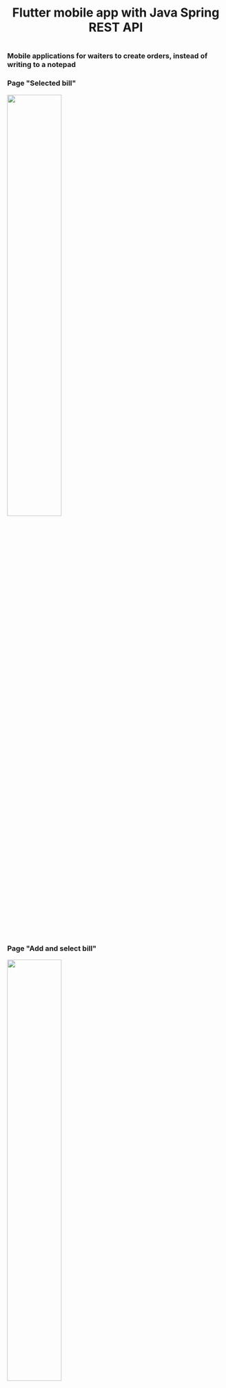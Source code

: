 <h1 align="center">Flutter mobile app with Java Spring REST API<h1/>
<h3>Mobile applications for waiters to create orders, instead of writing to a notepad<h3/>
<p>Page "Selected bill"<p/>
<img src="https://sun9-77.userapi.com/impg/gkxp6PavR1QYGCx9razVB6qzOV0JlquoKXwJnA/C8BjzogH80Y.jpg?size=263x541&quality=96&sign=62d6c263201b609db003b90be6ab0c5c&type=album" height="50%" align="center"/>
 <p>Page "Add and select bill"<p/>
<img src="[https://sun9-77.userapi.com/impg/gkxp6PavR1QYGCx9razVB6qzOV0JlquoKXwJnA/C8BjzogH80Y.jpg?size=266x546&quality=96&sign=d92eb115242e527618aa55a74900e93f&type=album](https://sun9-51.userapi.com/impg/ODysQLttcmqM0vjeC6fcyQ3rXvRTJlJHzyTy8w/bvqiwv3GRrY.jpg?size=266x546&quality=96&sign=ff8a39062e6166ca4c17e5d3fc4607cb&type=album)" height="50%" align="center"/>
